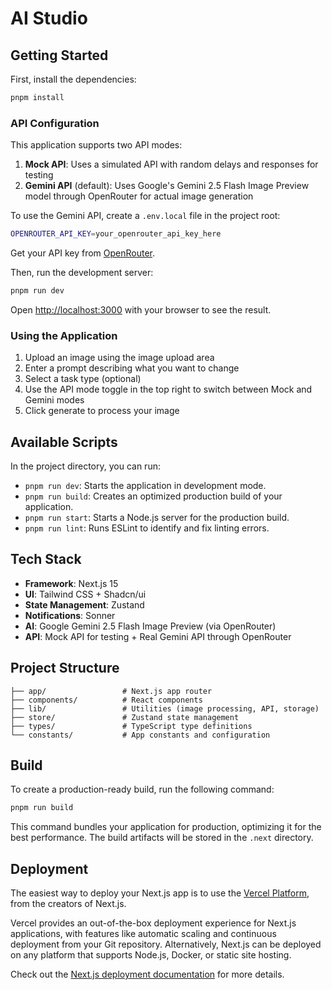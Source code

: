 # AI Studio

## Getting Started

First, install the dependencies:

```bash
pnpm install
```

### API Configuration

This application supports two API modes:

1. **Mock API**: Uses a simulated API with random delays and responses for testing
2. **Gemini API** (default): Uses Google's Gemini 2.5 Flash Image Preview model through OpenRouter for actual image generation

To use the Gemini API, create a `.env.local` file in the project root:

```bash
OPENROUTER_API_KEY=your_openrouter_api_key_here
```

Get your API key from [OpenRouter](https://openrouter.ai/keys).

Then, run the development server:

```bash
pnpm run dev
```

Open [http://localhost:3000](http://localhost:3000) with your browser to see the result.

### Using the Application

1. Upload an image using the image upload area
2. Enter a prompt describing what you want to change
3. Select a task type (optional)
4. Use the API mode toggle in the top right to switch between Mock and Gemini modes
5. Click generate to process your image

## Available Scripts

In the project directory, you can run:

- `pnpm run dev`: Starts the application in development mode.
- `pnpm run build`: Creates an optimized production build of your application.
- `pnpm run start`: Starts a Node.js server for the production build.
- `pnpm run lint`: Runs ESLint to identify and fix linting errors.

## Tech Stack

- **Framework**: Next.js 15
- **UI**: Tailwind CSS + Shadcn/ui
- **State Management**: Zustand
- **Notifications**: Sonner
- **AI**: Google Gemini 2.5 Flash Image Preview (via OpenRouter)
- **API**: Mock API for testing + Real Gemini API through OpenRouter

## Project Structure

```
├── app/                 # Next.js app router
├── components/          # React components
├── lib/                 # Utilities (image processing, API, storage)
├── store/               # Zustand state management
├── types/               # TypeScript type definitions
└── constants/           # App constants and configuration
```

## Build

To create a production-ready build, run the following command:

```bash
pnpm run build
```

This command bundles your application for production, optimizing it for the best performance. The build artifacts will be stored in the `.next` directory.

## Deployment

The easiest way to deploy your Next.js app is to use the [Vercel Platform](https://vercel.com/new?utm_medium=default-template&filter=next.js&utm_source=create-next-app&utm_campaign=create-next-app-readme), from the creators of Next.js.

Vercel provides an out-of-the-box deployment experience for Next.js applications, with features like automatic scaling and continuous deployment from your Git repository. Alternatively, Next.js can be deployed on any platform that supports Node.js, Docker, or static site hosting.

Check out the [Next.js deployment documentation](https://nextjs.org/docs/deployment) for more details.
